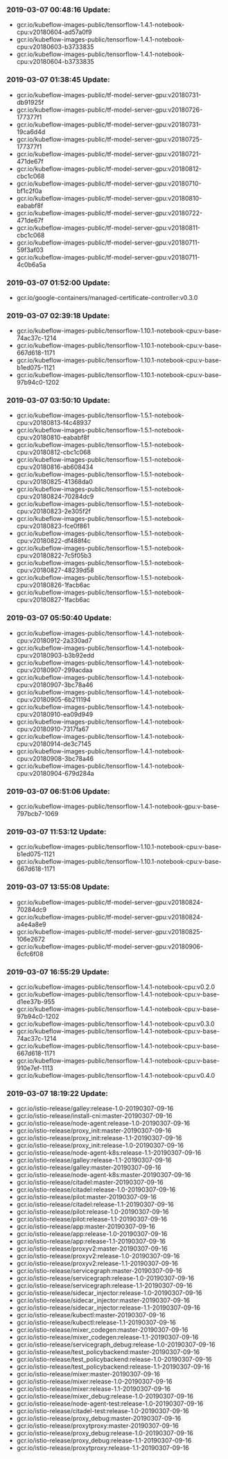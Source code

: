### 2019-03-07 00:48:16 Update:

- gcr.io/kubeflow-images-public/tensorflow-1.4.1-notebook-cpu:v20180604-ad57a0f9
- gcr.io/kubeflow-images-public/tensorflow-1.4.1-notebook-cpu:v20180603-b3733835
- gcr.io/kubeflow-images-public/tensorflow-1.4.1-notebook-cpu:v20180604-b3733835
### 2019-03-07 01:38:45 Update:

- gcr.io/kubeflow-images-public/tf-model-server-gpu:v20180731-db91925f
- gcr.io/kubeflow-images-public/tf-model-server-gpu:v20180726-177377f1
- gcr.io/kubeflow-images-public/tf-model-server-gpu:v20180731-19ca6d4d
- gcr.io/kubeflow-images-public/tf-model-server-gpu:v20180725-177377f1
- gcr.io/kubeflow-images-public/tf-model-server-gpu:v20180721-471de67f
- gcr.io/kubeflow-images-public/tf-model-server-gpu:v20180812-cbc1c068
- gcr.io/kubeflow-images-public/tf-model-server-gpu:v20180710-bf1c2f0a
- gcr.io/kubeflow-images-public/tf-model-server-gpu:v20180810-eababf8f
- gcr.io/kubeflow-images-public/tf-model-server-gpu:v20180722-471de67f
- gcr.io/kubeflow-images-public/tf-model-server-gpu:v20180811-cbc1c068
- gcr.io/kubeflow-images-public/tf-model-server-gpu:v20180711-59f3af03
- gcr.io/kubeflow-images-public/tf-model-server-gpu:v20180711-4c0b6a5a
### 2019-03-07 01:52:00 Update:

- gcr.io/google-containers/managed-certificate-controller:v0.3.0
### 2019-03-07 02:39:18 Update:

- gcr.io/kubeflow-images-public/tensorflow-1.10.1-notebook-cpu:v-base-74ac37c-1214
- gcr.io/kubeflow-images-public/tensorflow-1.10.1-notebook-cpu:v-base-667d618-1171
- gcr.io/kubeflow-images-public/tensorflow-1.10.1-notebook-cpu:v-base-b1ed075-1121
- gcr.io/kubeflow-images-public/tensorflow-1.10.1-notebook-cpu:v-base-97b94c0-1202
### 2019-03-07 03:50:10 Update:

- gcr.io/kubeflow-images-public/tensorflow-1.5.1-notebook-cpu:v20180813-f4c48937
- gcr.io/kubeflow-images-public/tensorflow-1.5.1-notebook-cpu:v20180810-eababf8f
- gcr.io/kubeflow-images-public/tensorflow-1.5.1-notebook-cpu:v20180812-cbc1c068
- gcr.io/kubeflow-images-public/tensorflow-1.5.1-notebook-cpu:v20180816-ab608434
- gcr.io/kubeflow-images-public/tensorflow-1.5.1-notebook-cpu:v20180825-41368da0
- gcr.io/kubeflow-images-public/tensorflow-1.5.1-notebook-cpu:v20180824-70284dc9
- gcr.io/kubeflow-images-public/tensorflow-1.5.1-notebook-cpu:v20180823-2e305f2f
- gcr.io/kubeflow-images-public/tensorflow-1.5.1-notebook-cpu:v20180823-fce0f861
- gcr.io/kubeflow-images-public/tensorflow-1.5.1-notebook-cpu:v20180822-df488f4c
- gcr.io/kubeflow-images-public/tensorflow-1.5.1-notebook-cpu:v20180822-7c5f05b3
- gcr.io/kubeflow-images-public/tensorflow-1.5.1-notebook-cpu:v20180827-48239d58
- gcr.io/kubeflow-images-public/tensorflow-1.5.1-notebook-cpu:v20180826-1facb6ac
- gcr.io/kubeflow-images-public/tensorflow-1.5.1-notebook-cpu:v20180827-1facb6ac
### 2019-03-07 05:50:40 Update:

- gcr.io/kubeflow-images-public/tensorflow-1.4.1-notebook-cpu:v20180912-2a330ad7
- gcr.io/kubeflow-images-public/tensorflow-1.4.1-notebook-cpu:v20180903-b3b92edd
- gcr.io/kubeflow-images-public/tensorflow-1.4.1-notebook-cpu:v20180907-299acdaa
- gcr.io/kubeflow-images-public/tensorflow-1.4.1-notebook-cpu:v20180907-3bc78a46
- gcr.io/kubeflow-images-public/tensorflow-1.4.1-notebook-cpu:v20180905-6b211194
- gcr.io/kubeflow-images-public/tensorflow-1.4.1-notebook-cpu:v20180910-ea09d949
- gcr.io/kubeflow-images-public/tensorflow-1.4.1-notebook-cpu:v20180910-7317fa67
- gcr.io/kubeflow-images-public/tensorflow-1.4.1-notebook-cpu:v20180914-de3c7145
- gcr.io/kubeflow-images-public/tensorflow-1.4.1-notebook-cpu:v20180908-3bc78a46
- gcr.io/kubeflow-images-public/tensorflow-1.4.1-notebook-cpu:v20180904-679d284a
### 2019-03-07 06:51:06 Update:

- gcr.io/kubeflow-images-public/tensorflow-1.4.1-notebook-gpu:v-base-797bcb7-1069
### 2019-03-07 11:53:12 Update:

- gcr.io/kubeflow-images-public/tensorflow-1.10.1-notebook-cpu:v-base-b1ed075-1121
- gcr.io/kubeflow-images-public/tensorflow-1.10.1-notebook-cpu:v-base-667d618-1171
### 2019-03-07 13:55:08 Update:

- gcr.io/kubeflow-images-public/tf-model-server-gpu:v20180824-70284dc9
- gcr.io/kubeflow-images-public/tf-model-server-gpu:v20180824-a4e4a8e9
- gcr.io/kubeflow-images-public/tf-model-server-gpu:v20180825-106e2672
- gcr.io/kubeflow-images-public/tf-model-server-gpu:v20180906-6cfc6f08
### 2019-03-07 16:55:29 Update:

- gcr.io/kubeflow-images-public/tensorflow-1.4.1-notebook-cpu:v0.2.0
- gcr.io/kubeflow-images-public/tensorflow-1.4.1-notebook-cpu:v-base-d1ee37b-955
- gcr.io/kubeflow-images-public/tensorflow-1.4.1-notebook-cpu:v-base-97b94c0-1202
- gcr.io/kubeflow-images-public/tensorflow-1.4.1-notebook-cpu:v0.3.0
- gcr.io/kubeflow-images-public/tensorflow-1.4.1-notebook-cpu:v-base-74ac37c-1214
- gcr.io/kubeflow-images-public/tensorflow-1.4.1-notebook-cpu:v-base-667d618-1171
- gcr.io/kubeflow-images-public/tensorflow-1.4.1-notebook-cpu:v-base-910e7ef-1113
- gcr.io/kubeflow-images-public/tensorflow-1.4.1-notebook-cpu:v0.4.0
### 2019-03-07 18:19:22 Update:

- gcr.io/istio-release/galley:release-1.0-20190307-09-16
- gcr.io/istio-release/install-cni:master-20190307-09-16
- gcr.io/istio-release/node-agent:release-1.0-20190307-09-16
- gcr.io/istio-release/proxy_init:master-20190307-09-16
- gcr.io/istio-release/proxy_init:release-1.1-20190307-09-16
- gcr.io/istio-release/proxy_init:release-1.0-20190307-09-16
- gcr.io/istio-release/node-agent-k8s:release-1.1-20190307-09-16
- gcr.io/istio-release/galley:release-1.1-20190307-09-16
- gcr.io/istio-release/galley:master-20190307-09-16
- gcr.io/istio-release/node-agent-k8s:master-20190307-09-16
- gcr.io/istio-release/citadel:master-20190307-09-16
- gcr.io/istio-release/citadel:release-1.0-20190307-09-16
- gcr.io/istio-release/pilot:master-20190307-09-16
- gcr.io/istio-release/citadel:release-1.1-20190307-09-16
- gcr.io/istio-release/pilot:release-1.0-20190307-09-16
- gcr.io/istio-release/pilot:release-1.1-20190307-09-16
- gcr.io/istio-release/app:master-20190307-09-16
- gcr.io/istio-release/app:release-1.0-20190307-09-16
- gcr.io/istio-release/app:release-1.1-20190307-09-16
- gcr.io/istio-release/proxyv2:master-20190307-09-16
- gcr.io/istio-release/proxyv2:release-1.0-20190307-09-16
- gcr.io/istio-release/proxyv2:release-1.1-20190307-09-16
- gcr.io/istio-release/servicegraph:master-20190307-09-16
- gcr.io/istio-release/servicegraph:release-1.0-20190307-09-16
- gcr.io/istio-release/servicegraph:release-1.1-20190307-09-16
- gcr.io/istio-release/sidecar_injector:release-1.0-20190307-09-16
- gcr.io/istio-release/sidecar_injector:master-20190307-09-16
- gcr.io/istio-release/sidecar_injector:release-1.1-20190307-09-16
- gcr.io/istio-release/kubectl:master-20190307-09-16
- gcr.io/istio-release/kubectl:release-1.1-20190307-09-16
- gcr.io/istio-release/mixer_codegen:master-20190307-09-16
- gcr.io/istio-release/mixer_codegen:release-1.1-20190307-09-16
- gcr.io/istio-release/servicegraph_debug:release-1.0-20190307-09-16
- gcr.io/istio-release/test_policybackend:master-20190307-09-16
- gcr.io/istio-release/test_policybackend:release-1.0-20190307-09-16
- gcr.io/istio-release/test_policybackend:release-1.1-20190307-09-16
- gcr.io/istio-release/mixer:master-20190307-09-16
- gcr.io/istio-release/mixer:release-1.0-20190307-09-16
- gcr.io/istio-release/mixer:release-1.1-20190307-09-16
- gcr.io/istio-release/mixer_debug:release-1.0-20190307-09-16
- gcr.io/istio-release/node-agent-test:release-1.0-20190307-09-16
- gcr.io/istio-release/citadel-test:release-1.0-20190307-09-16
- gcr.io/istio-release/proxy_debug:master-20190307-09-16
- gcr.io/istio-release/proxytproxy:master-20190307-09-16
- gcr.io/istio-release/proxy_debug:release-1.0-20190307-09-16
- gcr.io/istio-release/proxy_debug:release-1.1-20190307-09-16
- gcr.io/istio-release/proxytproxy:release-1.1-20190307-09-16
